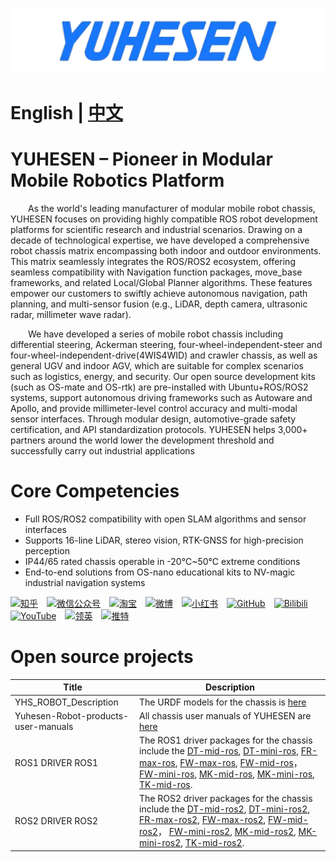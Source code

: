 [![](YUHESEN-logo.png)]()




# English | [中文](README(CN).md)

# YUHESEN – Pioneer in Modular Mobile Robotics Platform​
&emsp;&emsp;As the world's leading manufacturer of modular mobile robot chassis, YUHESEN focuses on providing highly compatible ROS robot development platforms for scientific research and industrial scenarios. Drawing on a decade of technological expertise, we have developed a comprehensive robot chassis matrix encompassing both indoor and outdoor environments. This matrix seamlessly integrates the ROS/ROS2 ecosystem, offering seamless compatibility with Navigation function packages, move_base frameworks, and related Local/Global Planner algorithms. These features empower our customers to swiftly achieve autonomous navigation, path planning, and multi-sensor fusion (e.g., LiDAR, depth camera, ultrasonic radar, millimeter wave radar).

&emsp;&emsp;We have developed a series of mobile robot chassis including differential steering, Ackerman steering, four-wheel-independent-steer and four-wheel-independent-drive(4WIS4WID) and crawler chassis, as well as general UGV and indoor AGV, which are suitable for complex scenarios such as logistics, energy, and security. Our open source development kits (such as OS-mate and OS-rtk) are pre-installed with Ubuntu+ROS/ROS2 systems, support autonomous driving frameworks such as Autoware and Apollo, and provide millimeter-level control accuracy and multi-modal sensor interfaces. Through modular design, automotive-grade safety certification, and API standardization protocols. YUHESEN helps 3,000+ partners around the world lower the development threshold and successfully carry out industrial applications

# Core Competencies​
- Full ROS/ROS2 compatibility with open SLAM algorithms and sensor interfaces
- Supports 16-line LiDAR, stereo vision, RTK-GNSS for high-precision perception
- IP44/65 rated chassis operable in -20℃~50℃ extreme conditions
- End-to-end solutions from OS-nano educational kits to NV-magic industrial navigation systems

[![知乎](https://img.shields.io/badge/知乎-white?logo=zhihu)](https://www.zhihu.com/org/yu-he-sen-ke-ji-6)&emsp;[![微信公众号](https://img.shields.io/badge/微信公众号-white?logo=wechat)](https://mp.weixin.qq.com/s/hZcUPS8-Q1ZABMVU-ZC3xw)&emsp;[![淘宝](https://img.shields.io/badge/淘宝-white?logo=taobao)](https://shop114490350.taobao.com/?spm=a21n57.shop_search.0.0.1bbd5914Aa6fu4)&emsp;[![微博](https://img.shields.io/badge/微博-white?logo=weibo)](https://weibo.com/yuhesen)&emsp;[![小红书](https://img.shields.io/badge/小红书-white?logo=xiaohongshu)](https://www.xiaohongshu.com/user/profile/64df2dd60000000001006fbd?xsec_token=ABwTKfplMvrg81NPv3536eEos34GmaYo40tGkkEXtr_RM%3D&xsec_source=pc_search)&emsp;[![GitHub](https://img.shields.io/badge/GitHub-grey?logo=github)](https://github.com/YUHESEN-Robot)&emsp;[![Bilibili](https://img.shields.io/badge/Bilibili-grey?logo=bilibili)](https://space.bilibili.com/607867386?spm_id_from=333.337.search-card.all.click)&emsp;[![YouTube](https://img.shields.io/badge/YouTube-red?logo=YouTube)](https://www.youtube.com/@shenzhenyuhesenrobitics6477)&emsp;[![领英](https://img.shields.io/badge/领英-blue?logo=linkedin)](None)&emsp;[![推特](https://img.shields.io/badge/推特-blue?logo=X)](None)

# Open source projects
|Title                    |Description                    |
|-------------------------|-------------------------------|
|YHS_ROBOT_Description    |The URDF models for the chassis is [here](https://github.com/kefangkele/YHS_ROBOT_Description)|
|Yuhesen-Robot-products-user-manuals|All chassis user manuals of YUHESEN are [here](https://github.com/kefangkele/Yuhesen-Robot-products-user-manuals)|
|ROS1 DRIVER ROS1         |The ROS1 driver packages for the chassis include the [DT-mid-ros](https://github.com/kefangkele/DT-mid-ros), [DT-mini-ros](https://github.com/kefangkele/DT-mini-ros), [FR-max-ros](https://github.com/kefangkele/FR-max-ros), [FW-max-ros](https://github.com/kefangkele/FW-max-ros),  [FW-mid-ros](https://github.com/kefangkele/FW-mid-ros)， [FW-mini-ros](https://github.com/kefangkele/FW-mini-ros), [MK-mid-ros](https://github.com/kefangkele/MK-mid-ros), [MK-mini-ros](https://github.com/kefangkele/MK-mini-ros), [TK-mid-ros](https://github.com/kefangkele/TK-mid-ros).|
|ROS2 DRIVER ROS2         |The ROS2 driver packages for the chassis include the [DT-mid-ros2](https://github.com/kefangkele/DT-mid-ros2), [DT-mini-ros2](https://github.com/kefangkele/DT-mini-ros2), [FR-max-ros2](https://github.com/kefangkele/FR-max-ros2), [FW-max-ros2](https://github.com/kefangkele/FW-max-ros2),  [FW-mid-ros2](https://github.com/kefangkele/FW-mid-ros2)， [FW-mini-ros2](https://github.com/kefangkele/FW-mini-ros2), [MK-mid-ros2](https://github.com/kefangkele/MK-mid-ros2), [MK-mini-ros2](https://github.com/kefangkele/MK-mini-ros2), [TK-mid-ros2](https://github.com/kefangkele/TK-mid-ros2).|
